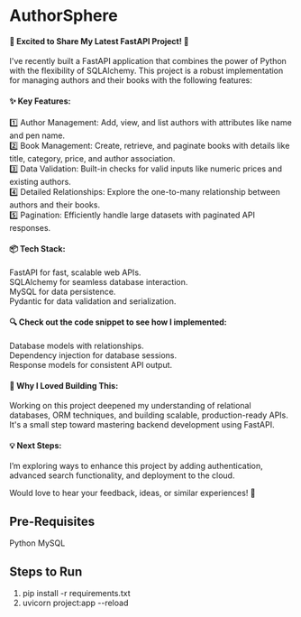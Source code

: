 # AuthorSphere
#### 🚀 Excited to Share My Latest FastAPI Project! 🚀

I've recently built a FastAPI application that combines the power of Python with the flexibility of SQLAlchemy. This project is a robust implementation for managing authors and their books with the following features:

#### ✨ Key Features:
1️⃣ Author Management: Add, view, and list authors with attributes like name and pen name.  
2️⃣ Book Management: Create, retrieve, and paginate books with details like title, category, price, and author association.  
3️⃣ Data Validation: Built-in checks for valid inputs like numeric prices and existing authors.  
4️⃣ Detailed Relationships: Explore the one-to-many relationship between authors and their books.  
5️⃣ Pagination: Efficiently handle large datasets with paginated API responses.  

#### 📦 Tech Stack:

FastAPI for fast, scalable web APIs.  
SQLAlchemy for seamless database interaction.  
MySQL for data persistence.  
Pydantic for data validation and serialization.  
#### 🔍 Check out the code snippet to see how I implemented:  

Database models with relationships.  
Dependency injection for database sessions.  
Response models for consistent API output.  
#### 🎯 Why I Loved Building This:
Working on this project deepened my understanding of relational databases, ORM techniques, and building scalable, production-ready APIs. It's a small step toward mastering backend development using FastAPI.

#### 💡 Next Steps:
I’m exploring ways to enhance this project by adding authentication, advanced search functionality, and deployment to the cloud.

Would love to hear your feedback, ideas, or similar experiences! 🌟


## Pre-Requisites
Python
MySQL

## Steps to Run
1. pip install -r requirements.txt
2. uvicorn project:app --reload

